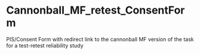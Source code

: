 # Cannonball_MF_retest_ConsentForm
PIS/Consent Form with redirect link to the cannonball MF version of the task for a test-retest reliability study
